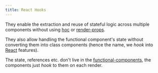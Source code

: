 ```yaml
---
title: React Hooks
---
```


They enable the extraction and reuse of stateful logic across multiple components without using [hoc](/knowledge/react/hoc.md) or [render-props](/knowledge/react/render-props.md).

They also allow handling the functional component's state without converting them into class components (hence the name, we _hook_ into [React](knowledge/react/react.md) features).

The state, references etc. don't live in the [functional-components](/knowledge/react/functional-components.md), the components just _hook_ to them on each render.
